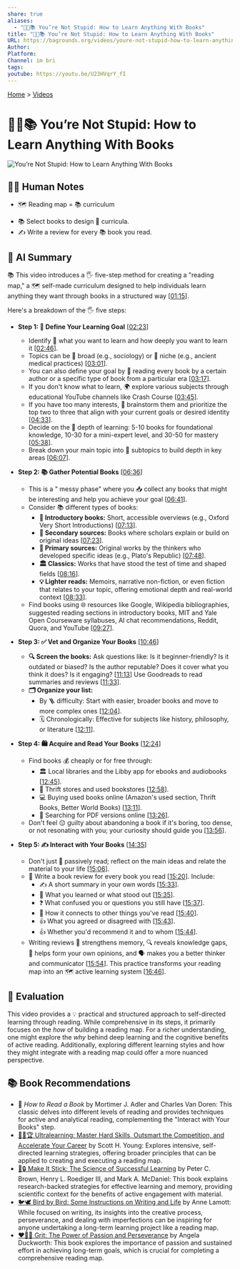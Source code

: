 ```yaml
---
share: true
aliases:
  - "🧠🚫📚 You’re Not Stupid: How to Learn Anything With Books"
title: "🧠🚫📚 You’re Not Stupid: How to Learn Anything With Books"
URL: https://bagrounds.org/videos/youre-not-stupid-how-to-learn-anything-with-books
Author: 
Platform: 
Channel: im bri
tags: 
youtube: https://youtu.be/U23HVqrY_fI
---
```

[Home](../index.md) > [Videos](./index.md)  
# 🧠🚫📚 You’re Not Stupid: How to Learn Anything With Books  
![You’re Not Stupid: How to Learn Anything With Books](https://youtu.be/U23HVqrY_fI)  
  
## 📝🐒 Human Notes  
- 🗺️ Reading map = 📚 curriculum  
* 📚 Select books to design 🎯 curricula.  
* ✍️ Write a review for every 📚 book you read.  
  
## 🤖 AI Summary  
📚 This video introduces a 🖐️ five-step method for creating a "reading map," a 🗺️ self-made curriculum designed to help individuals learn anything they want through books in a structured way \[[01:15](http://www.youtube.com/watch?v=U23HVqrY_fI&t=75)\].  
  
Here's a breakdown of the 🖐️ five steps:  
  
* **Step 1: 🎯 Define Your Learning Goal** \[[02:23](http://www.youtube.com/watch?v=U23HVqrY_fI&t=143)\]  
    * Identify 🧠 what you want to learn and how deeply you want to learn it \[[02:46](http://www.youtube.com/watch?v=U23HVqrY_fI&t=166)\].  
    * Topics can be 🌳 broad (e.g., sociology) or 🌿 niche (e.g., ancient medical practices) \[[03:01](http://www.youtube.com/watch?v=U23HVqrY_fI&t=181)\].  
    * You can also define your goal by 📖 reading every book by a certain author or a specific type of book from a particular era \[[03:17](http://www.youtube.com/watch?v=U23HVqrY_fI&t=197)\].  
    * If you don't know what to learn, 🌍 explore various subjects through educational YouTube channels like Crash Course \[[03:45](http://www.youtube.com/watch?v=U23HVqrY_fI&t=225)\].  
    * If you have too many interests, 🧠 brainstorm them and prioritize the top two to three that align with your current goals or desired identity \[[04:33](http://www.youtube.com/watch?v=U23HVqrY_fI&t=273)\].  
    * Decide on the 📏 depth of learning: 5-10 books for foundational knowledge, 10-30 for a mini-expert level, and 30-50 for mastery \[[05:38](http://www.youtube.com/watch?v=U23HVqrY_fI&t=338)\].  
    * Break down your main topic into 🧩 subtopics to build depth in key areas \[[06:07](http://www.youtube.com/watch?v=U23HVqrY_fI&t=367)\].  
  
* **Step 2: 📚 Gather Potential Books** \[[06:36](http://www.youtube.com/watch?v=U23HVqrY_fI&t=396)\]  
    * This is a " messy phase" where you 📥 collect any books that might be interesting and help you achieve your goal \[[06:41](http://www.youtube.com/watch?v=U23HVqrY_fI&t=401)\].  
    * Consider 📚 different types of books:  
        * **📖 Introductory books:** Short, accessible overviews (e.g., Oxford Very Short Introductions) \[[07:13](http://www.youtube.com/watch?v=U23HVqrY_fI&t=433)\].  
        * **📝 Secondary sources:** Books where scholars explain or build on original ideas \[[07:23](http://www.youtube.com/watch?v=U23HVqrY_fI&t=443)\].  
        * **📜 Primary sources:** Original works by the thinkers who developed specific ideas (e.g., Plato's Republic) \[[07:48](http://www.youtube.com/watch?v=U23HVqrY_fI&t=468)\].  
        * **🏛️ Classics:** Works that have stood the test of time and shaped fields \[[08:16](http://www.youtube.com/watch?v=U23HVqrY_fI&t=496)\].  
        * **💡 Lighter reads:** Memoirs, narrative non-fiction, or even fiction that relates to your topic, offering emotional depth and real-world context \[[08:33](http://www.youtube.com/watch?v=U23HVqrY_fI&t=513)\].  
    * Find books using 🌐 resources like Google, Wikipedia bibliographies, suggested reading sections in introductory books, MIT and Yale Open Courseware syllabuses, AI chat recommendations, Reddit, Quora, and YouTube \[[09:27](http://www.youtube.com/watch?v=U23HVqrY_fI&t=567)\].  
  
* **Step 3: ✅ Vet and Organize Your Books** \[[10:46](http://www.youtube.com/watch?v=U23HVqrY_fI&t=646)\]  
    * **🔍 Screen the books:** Ask questions like: Is it beginner-friendly? Is it outdated or biased? Is the author reputable? Does it cover what you think it does? Is it engaging? \[[11:13](http://www.youtube.com/watch?v=U23HVqrY_fI&t=673)\] Use Goodreads to read summaries and reviews \[[11:33](http://www.youtube.com/watch?v=U23HVqrY_fI&t=693)\].  
    * **🗂️ Organize your list:**  
        * By 🪜 difficulty: Start with easier, broader books and move to more complex ones \[[12:04](http://www.youtube.com/watch?v=U23HVqrY_fI&t=724)\].  
        * 🗓️ Chronologically: Effective for subjects like history, philosophy, or literature \[[12:11](http://www.youtube.com/watch?v=U23HVqrY_fI&t=731)\].  
  
* **Step 4: 🛍️ Acquire and Read Your Books** \[[12:24](http://www.youtube.com/watch?v=U23HVqrY_fI&t=744)\]  
    * Find books 💰 cheaply or for free through:  
        * 🏛️ Local libraries and the Libby app for ebooks and audiobooks \[[12:45](http://www.youtube.com/watch?v=U23HVqrY_fI&t=765)\].  
        * 🛒 Thrift stores and used bookstores \[[12:58](http://www.youtube.com/watch?v=U23HVqrY_fI&t=778)\].  
        * 💻 Buying used books online (Amazon's used section, Thrift Books, Better World Books) \[[13:11](http://www.youtube.com/watch?v=U23HVqrY_fI&t=791)\].  
        * 📄 Searching for PDF versions online \[[13:26](http://www.youtube.com/watch?v=U23HVqrY_fI&t=806)\].  
    * Don't feel 😔 guilty about abandoning a book if it's boring, too dense, or not resonating with you; your curiosity should guide you \[[13:56](http://www.youtube.com/watch?v=U23HVqrY_fI&t=836)\].  
  
* **Step 5: ✍️ Interact with Your Books** \[[14:35](http://www.youtube.com/watch?v=U23HVqrY_fI&t=875)\]  
    * Don't just 🧘 passively read; reflect on the main ideas and relate the material to your life \[[15:06](http://www.youtube.com/watch?v=U23HVqrY_fI&t=906)\].  
    * 📝 Write a book review for every book you read \[[15:20](http://www.youtube.com/watch?v=U23HVqrY_fI&t=920)\]. Include:  
        * ✍️ A short summary in your own words \[[15:33](http://www.youtube.com/watch?v=U23HVqrY_fI&t=933)\].  
        * 🧠 What you learned or what stood out \[[15:35](http://www.youtube.com/watch?v=U23HVqrY_fI&t=935)\].  
        * ❓ What confused you or questions you still have \[[15:37](http://www.youtube.com/watch?v=U23HVqrY_fI&t=937)\].  
        * 🔗 How it connects to other things you've read \[[15:40](http://www.youtube.com/watch?v=U23HVqrY_fI&t=940)\].  
        * 👍 What you agreed or disagreed with \[[15:43](http://www.youtube.com/watch?v=U23HVqrY_fI&t=943)\].  
        * 👍 Whether you'd recommend it and to whom \[[15:44](http://www.youtube.com/watch?v=U23HVqrY_fI&t=944)\].  
    * Writing reviews 🧠 strengthens memory, 🔍 reveals knowledge gaps, 🤔 helps form your own opinions, and 🗣️ makes you a better thinker and communicator \[[15:54](http://www.youtube.com/watch?v=U23HVqrY_fI&t=954)\]. This practice transforms your reading map into an 🗺️ active learning system \[[16:46](http://www.youtube.com/watch?v=U23HVqrY_fI&t=1006)\].  
  
## 🤔 Evaluation  
This video provides a 💡 practical and structured approach to self-directed learning through reading. While comprehensive in its steps, it primarily focuses on the *how* of building a reading map. For a richer understanding, one might explore the *why* behind deep learning and the cognitive benefits of active reading. Additionally, exploring different learning styles and how they might integrate with a reading map could offer a more nuanced perspective.  
  
## 📚 Book Recommendations  
* 📖 *How to Read a Book* by Mortimer J. Adler and Charles Van Doren: This classic delves into different levels of reading and provides techniques for active and analytical reading, complementing the "Interact with Your Books" step.  
* [🚀🧠🏆 Ultralearning: Master Hard Skills, Outsmart the Competition, and Accelerate Your Career](../books/ultralearning-master-hard-skills-outsmart-the-competition-and-accelerate-your-career.md) by Scott H. Young: Explores intensive, self-directed learning strategies, offering broader principles that can be applied to creating and executing a reading map.  
* [🧠🔒 Make It Stick: The Science of Successful Learning](../books/make-it-stick.md) by Peter C. Brown, Henry L. Roediger III, and Mark A. McDaniel: This book explains research-backed strategies for effective learning and memory, providing scientific context for the benefits of active engagement with material.  
* [🐦🕊️ Bird by Bird: Some Instructions on Writing and Life](../books/bird-by-bird.md) by Anne Lamott: While focused on writing, its insights into the creative process, perseverance, and dealing with imperfections can be inspiring for anyone undertaking a long-term learning project like a reading map.  
* [❤️‍🔥💪 Grit: The Power of Passion and Perseverance](../books/grit-the-power-of-passion-and-perseverance.md) by Angela Duckworth: This book explores the importance of passion and sustained effort in achieving long-term goals, which is crucial for completing a comprehensive reading map.